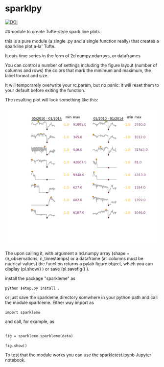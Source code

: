 # sparklpy

[![DOI](https://zenodo.org/badge/10115/fedhere/sparklpy.svg)](https://zenodo.org/badge/latestdoi/10115/fedhere/sparklpy)


##module to create Tufte-style spark line plots

this is a pure module (a single .py and a single function really) that creates a sparkline plot a-la' Tufte.

It eats time series in the form of 2d numpy.ndarrays, or dataframes

You can control a number of settings including the figure layout (number of columns and rows) the colors that mark the minimum and maximum, the label format and size. 

It will temporarely overwrite your rc.param, but no panic: it will reset them to your default before exiting the function.

The resulting plot will look something like this:

![alt text](https://github.com/fedhere/sparklpy/blob/master/sparklines_example.png)


The upon calling it, with argument a nd.numpy array (shape = (n_observations, n_timestamps) or a dataframe (all columns must be nuerical values) the function returns a pylab figure object, which you can display (pl.show() ) or save (pl.savefig() ).

install the package "sparkleme" as

`python setup.py install `.

or just save the sparkleme directory somwhere in your python path and call the module sparkleme.
Either way import as

`import sparkleme `

and call, for example,  as  

```

fig = sparkleme.sparkleme(data)

fig.show()

```

To test that the module works you can use the sparkletest.ipynb Jupyter notebook.

